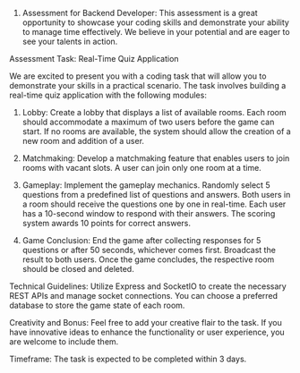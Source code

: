 1. Assessment for Backend Developer:
This assessment is a great opportunity to showcase your coding skills and demonstrate your ability to manage time effectively. We believe in your potential and are eager to see your talents in action.

Assessment Task: Real-Time Quiz Application

We are excited to present you with a coding task that will allow you to demonstrate your skills in a practical scenario. The task involves building a real-time quiz application with the following modules:

1. Lobby:
Create a lobby that displays a list of available rooms. Each room should accommodate a maximum of two users before the game can start. If no rooms are available, the system should allow the creation of a new room and addition of a user.

2. Matchmaking:
Develop a matchmaking feature that enables users to join rooms with vacant slots. A user can join only one room at a time.

3. Gameplay:
Implement the gameplay mechanics. Randomly select 5 questions from a predefined list of questions and answers. Both users in a room should receive the questions one by one in real-time. Each user has a 10-second window to respond with their answers. The scoring system awards 10 points for correct answers.

4. Game Conclusion:
End the game after collecting responses for 5 questions or after 50 seconds, whichever comes first. Broadcast the result to both users. Once the game concludes, the respective room should be closed and deleted.

Technical Guidelines:
Utilize Express and SocketIO to create the necessary REST APIs and manage socket connections. You can choose a preferred database to store the game state of each room.

Creativity and Bonus:
Feel free to add your creative flair to the task. If you have innovative ideas to enhance the functionality or user experience, you are welcome to include them.

Timeframe:
The task is expected to be completed within 3 days.